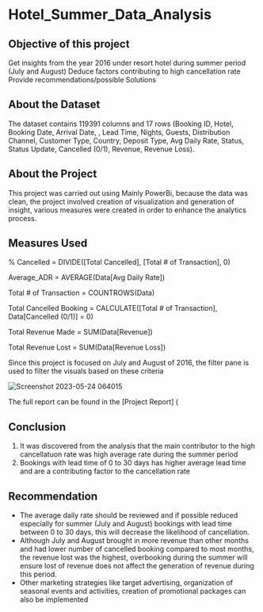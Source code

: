 # Hotel_Summer_Data_Analysis

## Objective of this project

Get insights from the year 2016 under resort hotel during summer period (July and August)
Deduce factors contributing to high cancellation rate
Provide recommendations/possible Solutions

## About the Dataset
The dataset contains 119391 columns and 17 rows (Booking ID, Hotel, Booking Date, Arrival Date, , Lead Time, Nights, Guests, Distribution Channel, Customer Type, Country, Deposit Type, Avg Daily Rate, Status, Status Update, Cancelled (0/1), Revenue, Revenue Loss).

## About the Project
This project was carried out using Mainly PowerBi, because the data was clean, the project involved creation of visualization and generation of insight, various measures were created in order to enhance the analytics process.
 
## Measures Used
% Cancelled = 
    DIVIDE([Total Cancelled], [Total # of Transaction], 0)
    
Average_ADR = 
    AVERAGE(Data[Avg Daily Rate])

Total # of Transaction = COUNTROWS(Data)

Total Cancelled Booking = 
    CALCULATE([Total # of Transaction], Data[Cancelled (0/1)] = 0)
    
Total Revenue Made = SUM(Data[Revenue])

Total Revenue Lost = SUM(Data[Revenue Loss])

Since this project is focused on July and August of 2016, the filter pane is used to filter the visuals based on these criteria

![Screenshot 2023-05-24 064015](https://github.com/RaphDeAnalyst/Hotel_Summer_Data_Analysis/assets/76891015/14018d0f-106a-4b74-be35-67682c0cdb2f)

The full report can be found in the [Project Report] (



## Conclusion
1. It was discovered from the analysis that the main contributor to the high cancellatuon rate was high average rate during the summer period
2. Bookings with lead time of 0 to 30 days has higher average lead time and are a contributing factor to the cancellation rate

## Recommendation
- The average daily rate should be reviewed and if possible reduced especially for summer (July and August) bookings with lead time between 0 to 30 days, this will decrease the likelihood of cancellation.
- Although July and August brought in more revenue than other months and had lower number of cancelled booking compared to most months, the revenue lost was the highest, overbooking during the summer will ensure lost of revenue does not affect the generation of revenue during this period.
- Other marketing strategies like target advertising, organization of seasonal events and activities, creation of promotional packages can also be implemented

